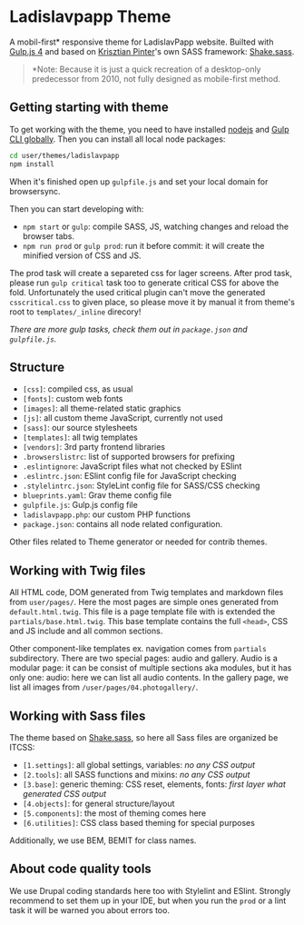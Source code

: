 # Ladislavpapp Theme

A mobil-first* responsive theme for LadislavPapp website. Builted with
[Gulp.js 4](https://gulpjs.com/) and based on
[Krisztian Pinter](kpinter@brainsum.com)'s own SASS framework:
[Shake.sass](https://keeteean.github.io/shake.sass/).

> *Note: Because it is just a quick recreation of a desktop-only predecessor
from 2010, not fully designed as mobile-first method.

## Getting starting with theme

To get working with the theme, you need to have installed
[nodejs](https://nodejs.org/en/) and [Gulp CLI
globally](https://gulpjs.com/docs/en/getting-started/quick-start#install-the-gulp-command-line-utility). Then you can install all local node packages:

``` bash
cd user/themes/ladislavpapp
npm install
```

When it's finished open up `gulpfile.js` and set your local domain for
browsersync.

Then you can start developing with:

- `npm start` or `gulp`: compile SASS, JS, watching changes and reload the browser
tabs.
- `npm run prod` or `gulp prod`: run it before commit: it will create the
minified version of CSS and JS.

The prod task will create a separeted css for lager screens. After prod task, please run `gulp critical` task too to generate
critical CSS for above the fold. Unfortunately the used critical plugin can't
move the generated `csscritical.css` to given place, so please move it by manual
it from theme's root to `templates/_inline` direcory!

_There are more gulp tasks, check them out in `package.json` and `gulpfile.js`._

## Structure

- `[css]`: compiled css, as usual
- `[fonts]`: custom web fonts
- `[images]`: all theme-related static graphics
- `[js]`: all custom theme JavaScript, currently not used
- `[sass]`: our source stylesheets
- `[templates]`: all twig templates
- `[vendors]`: 3rd party frontend libraries
- `.browserslistrc`: list of supported browsers for prefixing
- `.eslintignore`: JavaScript files what not checked by ESlint
- `.eslintrc.json`: ESlint config file for JavaScript checking
- `.stylelintrc.json`: StyleLint config file for SASS/CSS checking
- `blueprints.yaml`: Grav theme config file
- `gulpfile.js`: Gulp.js config file
- `ladislavpapp.php`: our custom PHP functions
- `package.json`: contains all node related configuration.

Other files related to Theme generator or needed for contrib themes.

## Working with Twig files

All HTML code, DOM generated from Twig templates and markdown files from
`user/pages/`. Here the most pages are simple ones generated from
`default.html.twig`. This file is a page template file with is extended the
`partials/base.html.twig`. This base template contains the full `<head>`, CSS
and JS include and all common sections.

Other component-like templates ex. navigation comes from `partials` subdirectory.
There are two special pages: audio and gallery. Audio is a modular page: it can
be consist of multiple sections aka modules, but it has only one: audio: here
we can list all audio contents. In the gallery page, we list all images from
`/user/pages/04.photogallery/`.

## Working with Sass files

The theme based on [Shake.sass](https://keeteean.github.io/shake.sass/), so here
all Sass files are organized be ITCSS:

- `[1.settings]`: all global settings, variables: _no any CSS output_
- `[2.tools]`: all SASS functions and mixins: _no any CSS output_
- `[3.base]`: generic theming: CSS reset, elements, fonts: _first layer what generated CSS output_
- `[4.objects]`: for general structure/layout
- `[5.components]`: the most of theming comes here
- `[6.utilities]`: CSS class based theming for special purposes

Additionally, we use BEM, BEMIT for class names.

## About code quality tools

We use Drupal coding standards here too with Stylelint and ESlint. Strongly
recommend to set them up in your IDE, but when you run the `prod` or a lint task
it will be warned you about errors too.
